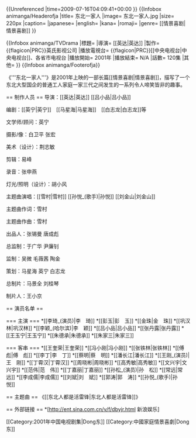 {{Unreferenced |time=2009-07-16T04:09:41+00:00 }}<!-- 本调用由 {{subst:Unreferenced/auto}} 自动产生。 -->
{{Infobox animanga/Headerofja
|title= 东北一家人
|image= 东北一家人.jpg
|size= 220px
|caption= 
|japanese= 
|english= 
|kana= 
|romaji= 
|genre= [[情景喜剧|情景喜剧]]
}}

{{Infobox animanga/TVDrama
|標題= 
|導演= [[英达|英达]]
|製作= {{flagicon|PRC}}英氏影视公司
|播放電視台= {{flagicon|PRC}}[[中央电视台|中央电视台]]、各省市电视台
|播放開始= 2001年 
|播放結束= N/A
|話數= 120集
|其他= 
}}
{{Infobox animanga/Footerofja}}

《'''东北一家人'''》是2001年上映的一部长篇[[情景喜剧|情景喜剧]]，描写了一个东北大型国企的普通工人家庭一家三代之间发生的一系列令人啼笑皆非的趣事。

== 制作人员 ==
导演：[[英达|英达]] [[吕小品|吕小品]]

编剧：[[英宁|英宁]]　[[马星海|马星海]]　[[白志龙|白志龙]]等

文学师/顾问：英宁 

摄影/像：白卫平 张宏 

美术（设计）：荆志敏 

剪辑：易峰 

录音：张申燕 

灯光/照明（设计）：胡小风 

主题曲演唱：[[雪村|雪村]] [[孙悦_(歌手)|孙悦]] [[刘金山|刘金山]] 

主题曲作词：雪村 

主题曲作曲：雪村 

出品人：张锡曼 唐成彪 

总监制：于广华 尹廉钊 

监制：吴微 毛薇茜 陶金 

策划：马星海 英宁 白志龙 

总制片：马景全 刘桂琴 

制片人：王小京

== 演员名单 ==

=== 主演 ===
*[[李琦_(演员)|李　琦]] 
*[[彭玉|彭　玉]] 
*[[金珠|金　珠]] 
*[[巩汉林|巩汉林]] 
*[[李颖_(哈尔滨)|李　颖]] 
*[[吕小品|吕小品]] 
*[[张丹露|张丹露]] 
*[[王玉宁|王玉宁]] 
*[[朱德承|朱德承]] 
*[[朱家三|朱家三]]

=== 客串 ===
*[[王奎荣|王奎荣]] 
*[[冯小刚|冯小刚]] 
*[[张铁林|张铁林]] 
*[[傅彪|傅　彪]] 
*[[李丁|李　丁]] 
*[[蔡明|蔡　明]] 
*[[潘长江|潘长江]] 
*[[王刚_(演员)|王　刚]] 
*[[丁霄汉|丁霄汉]] 
*[[周晓彬|周晓彬]] 
*[[高秀敏|高秀敏]] 
*[[文兴宇|文兴宇]] 
*[[范伟|范　伟]] 
*[[丁嘉丽|丁嘉丽]] 
*[[孙松_(演员)|孙　松]] 
*[[常远|常　远]] 
*[[李成儒|李成儒]] 
*[[刘斌|刘　斌]] 
*[[郭涛|郭　涛]]
*[[孙悦_(歌手)|孙　悦]]

== 主题曲 ==
《[[东北人都是活雷锋|东北人都是活雷锋]]》

== 外部链接 ==
*[http://ent.sina.com.cn/v/f/dbyjr.html 新浪娱乐]

[[Category:2001年中国电视剧集|Dong东]]
[[Category:中國家庭情景喜劇|Dong东]]